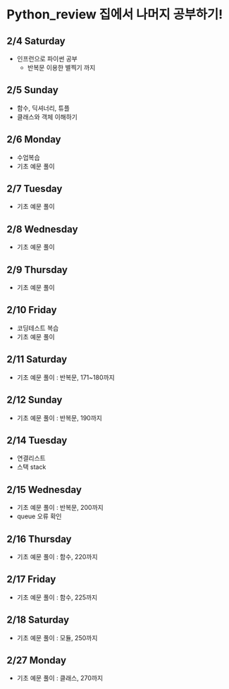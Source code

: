 # Python_review 집에서 나머지 공부하기!

## 2/4 Saturday
  - 인프런으로 파이썬 공부
    - 반복문 이용한 별찍기 까지


## 2/5 Sunday
  - 함수, 딕셔너리, 튜플
  - 클래스와 객체 이해하기
  

## 2/6 Monday
  - 수업복습
  - 기초 예문 풀이

## 2/7 Tuesday
  - 기초 예문 풀이

## 2/8 Wednesday
  - 기초 예문 풀이


## 2/9 Thursday
  - 기초 예문 풀이

## 2/10 Friday
  - 코딩테스트 복습
  - 기초 예문 풀이

## 2/11 Saturday
  - 기초 예문 풀이 : 반복문, 171~180까지

## 2/12 Sunday
  - 기초 예문 풀이 : 반복문, 190까지  

## 2/14 Tuesday
  - 연결리스트
  - 스택 stack

## 2/15 Wednesday
  - 기초 예문 풀이 : 반복문, 200까지
  - queue 오류 확인

## 2/16 Thursday
  - 기초 예문 풀이 : 함수, 220까지

## 2/17 Friday
  - 기초 예문 풀이 : 함수, 225까지

## 2/18 Saturday
  - 기초 예문 풀이 : 모듈, 250까지

## 2/27 Monday
  - 기초 예문 풀이 : 클래스, 270까지